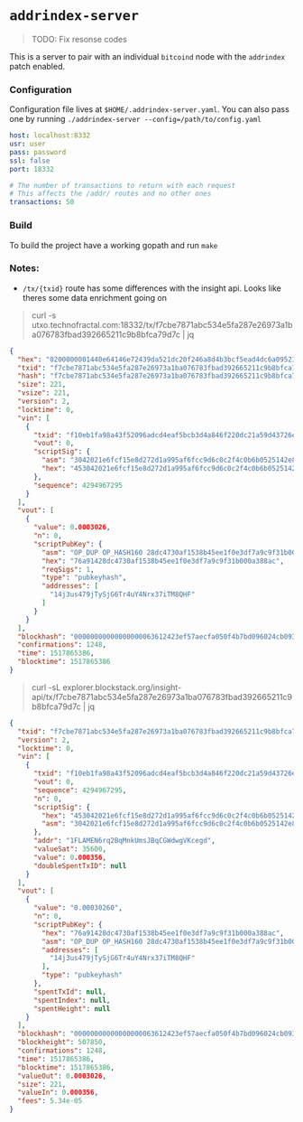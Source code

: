 # `addrindex-server`

> TODO: Fix resonse codes

This is a server to pair with an individual `bitcoind` node with the `addrindex` patch enabled. 

### Configuration

Configuration file lives at `$HOME/.addrindex-server.yaml`. You can also pass one by running `./addrindex-server --config=/path/to/config.yaml`

```yaml
host: localhost:8332
usr: user
pass: password
ssl: false
port: 18332

# The number of transactions to return with each request
# This affects the /addr/ routes and no other ones
transactions: 50
```

### Build

To build the project have a working gopath and run `make`

### Notes:

- `/tx/{txid}` route has some differences with the insight api. Looks like theres some data enrichment going on

> curl -s utxo.technofractal.com:18332/tx/f7cbe7871abc534e5fa287e26973a1ba076783fbad392665211c9b8bfca79d7c | jq

```json
{
  "hex": "0200000001440e64146e72439da521dc20f246a8d4b3bcf5ead4dc6a09523fa498fab10ef10000000088453042021e6fcf15e8d272d1a995af6fcc9d6c0c2f4c0b6b0525142e8af866dd8dad4b022059181242d993aa5101bab12ee86e7df0ce2dc308db930af9278b84d634fdeb45014104af0f6203b43276804c2cbbda0d10c797e61805b56e7abb5dd0cd90f69113dc1bbbaa4bae9c7eee1fde4cab190d54a0da60bca489702a8f7daa895fcaebd2b136ffffffff0134760000000000001976a91428dc4730af1538b45ee1f0e3df7a9c9f31b000a388ac00000000",
  "txid": "f7cbe7871abc534e5fa287e26973a1ba076783fbad392665211c9b8bfca79d7c",
  "hash": "f7cbe7871abc534e5fa287e26973a1ba076783fbad392665211c9b8bfca79d7c",
  "size": 221,
  "vsize": 221,
  "version": 2,
  "locktime": 0,
  "vin": [
    {
      "txid": "f10eb1fa98a43f52096adcd4eaf5bcb3d4a846f220dc21a59d43726e14640e44",
      "vout": 0,
      "scriptSig": {
        "asm": "3042021e6fcf15e8d272d1a995af6fcc9d6c0c2f4c0b6b0525142e8af866dd8dad4b022059181242d993aa5101bab12ee86e7df0ce2dc308db930af9278b84d634fdeb45[ALL] 04af0f6203b43276804c2cbbda0d10c797e61805b56e7abb5dd0cd90f69113dc1bbbaa4bae9c7eee1fde4cab190d54a0da60bca489702a8f7daa895fcaebd2b136",
        "hex": "453042021e6fcf15e8d272d1a995af6fcc9d6c0c2f4c0b6b0525142e8af866dd8dad4b022059181242d993aa5101bab12ee86e7df0ce2dc308db930af9278b84d634fdeb45014104af0f6203b43276804c2cbbda0d10c797e61805b56e7abb5dd0cd90f69113dc1bbbaa4bae9c7eee1fde4cab190d54a0da60bca489702a8f7daa895fcaebd2b136"
      },
      "sequence": 4294967295
    }
  ],
  "vout": [
    {
      "value": 0.0003026,
      "n": 0,
      "scriptPubKey": {
        "asm": "OP_DUP OP_HASH160 28dc4730af1538b45ee1f0e3df7a9c9f31b000a3 OP_EQUALVERIFY OP_CHECKSIG",
        "hex": "76a91428dc4730af1538b45ee1f0e3df7a9c9f31b000a388ac",
        "reqSigs": 1,
        "type": "pubkeyhash",
        "addresses": [
          "14j3us479jTySjG6Tr4uY4Nrx37iTM8QHF"
        ]
      }
    }
  ],
  "blockhash": "00000000000000000063612423ef57aecfa050f4b7bd096024cb09323cea0593",
  "confirmations": 1248,
  "time": 1517865386,
  "blocktime": 1517865386
}
```

> curl -sL explorer.blockstack.org/insight-api/tx/f7cbe7871abc534e5fa287e26973a1ba076783fbad392665211c9b8bfca79d7c | jq

```json
{
  "txid": "f7cbe7871abc534e5fa287e26973a1ba076783fbad392665211c9b8bfca79d7c",
  "version": 2,
  "locktime": 0,
  "vin": [
    {
      "txid": "f10eb1fa98a43f52096adcd4eaf5bcb3d4a846f220dc21a59d43726e14640e44",
      "vout": 0,
      "sequence": 4294967295,
      "n": 0,
      "scriptSig": {
        "hex": "453042021e6fcf15e8d272d1a995af6fcc9d6c0c2f4c0b6b0525142e8af866dd8dad4b022059181242d993aa5101bab12ee86e7df0ce2dc308db930af9278b84d634fdeb45014104af0f6203b43276804c2cbbda0d10c797e61805b56e7abb5dd0cd90f69113dc1bbbaa4bae9c7eee1fde4cab190d54a0da60bca489702a8f7daa895fcaebd2b136",
        "asm": "3042021e6fcf15e8d272d1a995af6fcc9d6c0c2f4c0b6b0525142e8af866dd8dad4b022059181242d993aa5101bab12ee86e7df0ce2dc308db930af9278b84d634fdeb45[ALL] 04af0f6203b43276804c2cbbda0d10c797e61805b56e7abb5dd0cd90f69113dc1bbbaa4bae9c7eee1fde4cab190d54a0da60bca489702a8f7daa895fcaebd2b136"
      },
      "addr": "1FLAMEN6rq2BqMnkUmsJBqCGWdwgVKcegd",
      "valueSat": 35600,
      "value": 0.000356,
      "doubleSpentTxID": null
    }
  ],
  "vout": [
    {
      "value": "0.00030260",
      "n": 0,
      "scriptPubKey": {
        "hex": "76a91428dc4730af1538b45ee1f0e3df7a9c9f31b000a388ac",
        "asm": "OP_DUP OP_HASH160 28dc4730af1538b45ee1f0e3df7a9c9f31b000a3 OP_EQUALVERIFY OP_CHECKSIG",
        "addresses": [
          "14j3us479jTySjG6Tr4uY4Nrx37iTM8QHF"
        ],
        "type": "pubkeyhash"
      },
      "spentTxId": null,
      "spentIndex": null,
      "spentHeight": null
    }
  ],
  "blockhash": "00000000000000000063612423ef57aecfa050f4b7bd096024cb09323cea0593",
  "blockheight": 507850,
  "confirmations": 1248,
  "time": 1517865386,
  "blocktime": 1517865386,
  "valueOut": 0.0003026,
  "size": 221,
  "valueIn": 0.000356,
  "fees": 5.34e-05
}
```

